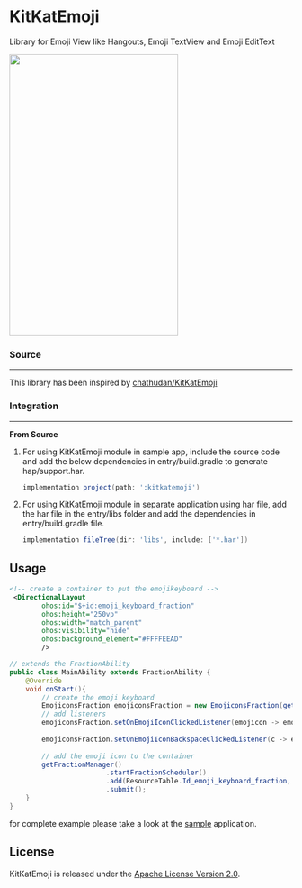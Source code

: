 KitKatEmoji
===========

Library for Emoji View like Hangouts, Emoji TextView and Emoji EditText

<img src="assets/preview.gif" width="300" height="500" /> 


### Source
---
This library has been inspired by [chathudan/KitKatEmoji](https://github.com/chathudan/KitKatEmoji)

### Integration
---

**From Source**
1. For using KitKatEmoji module in sample app, include the source code and add the below dependencies in entry/build.gradle to generate hap/support.har.
    ```groovy
    implementation project(path: ':kitkatemoji')
    ```
2. For using KitKatEmoji module in separate application using har file, add the har file in the entry/libs folder and add the dependencies in entry/build.gradle file.
    ```groovy
   implementation fileTree(dir: 'libs', include: ['*.har'])
   ```
## Usage
 

```xml
<!-- create a container to put the emojikeyboard -->
 <DirectionalLayout
        ohos:id="$+id:emoji_keyboard_fraction"
        ohos:height="250vp"
        ohos:width="match_parent"
        ohos:visibility="hide"
        ohos:background_element="#FFFFEEAD"
        />

```

```java
// extends the FractionAbility
public class MainAbility extends FractionAbility {  
    @Override
    void onStart(){
        // create the emoji keyboard
        EmojiconsFraction emojiconsFraction = new EmojiconsFraction(getContext());
        // add listeners
        emojiconsFraction.setOnEmojiIconClickedListener(emojicon -> emojiconsFraction.input(messageEd, emojicon));
        
        emojiconsFraction.setOnEmojiIconBackspaceClickedListener(c -> emojiconsFraction.backspace(messageEd));
    
        // add the emoji icon to the container
        getFractionManager()
                        .startFractionScheduler()
                        .add(ResourceTable.Id_emoji_keyboard_fraction, emojiconsFraction)
                        .submit();
    }
}
```

for complete example please take a look at the [sample](entry) application.
## License

KitKatEmoji is released under the [Apache License Version 2.0](LICENSE.md).
